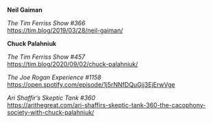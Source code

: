**Neil Gaiman**  
  
*The Tim Ferriss Show #366*  
https://tim.blog/2019/03/28/neil-gaiman/
  
**Chuck Palahniuk**

*The Tim Ferriss Show #457*  
https://tim.blog/2020/09/02/chuck-palahniuk/

*The Joe Rogan Experience #1158*  
https://open.spotify.com/episode/1j5rNNfDQuGjj3EjErwVge

*Ari Shaffir’s Skeptic Tank #360*  
https://arithegreat.com/ari-shaffirs-skeptic-tank-360-the-cacophony-society-with-chuck-palahniuk/
